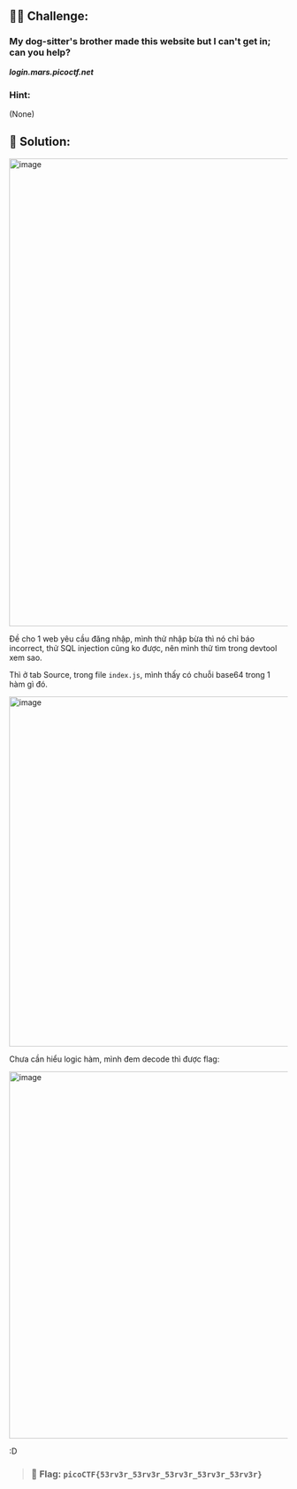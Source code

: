## 🕵️‍♂️ Challenge:
### My dog-sitter's brother made this website but I can't get in; can you help?  
***login.mars.picoctf.net***
### Hint:
(None)
## 📝 Solution:

<img width="1315" height="846" alt="image" src="https://github.com/user-attachments/assets/44c2a380-b1b5-4c4e-a4e1-8812c2fe8fe2" />

Đề cho 1 web yêu cầu đăng nhập, mình thử nhập bừa thì nó chỉ báo incorrect, thử SQL injection cũng ko được, nên mình thử tìm trong devtool xem sao.  

Thì ở tab Source, trong file `index.js`, mình thấy có chuỗi base64 trong 1 hàm gì đó.  

<img width="1007" height="633" alt="image" src="https://github.com/user-attachments/assets/6cce6a23-b5bc-4adf-9ad0-c5718ac74b0c" />

Chưa cần hiểu logic hàm, mình đem decode thì được flag:  

<img width="803" height="664" alt="image" src="https://github.com/user-attachments/assets/950a11ce-cd1e-4f5a-a936-2f365b2669b2" />

:D  

> ### 🎯 Flag: **`picoCTF{53rv3r_53rv3r_53rv3r_53rv3r_53rv3r}`**
